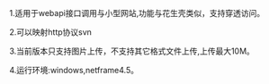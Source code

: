 
1.适用于webapi接口调用与小型网站,功能与花生壳类似，支持穿透访问。

2.可以映射http协议svn

3.当前版本只支持图片上传，不支持其它格式文件上传,上传最大10M。

4.运行环境:windows,netframe4.5。
